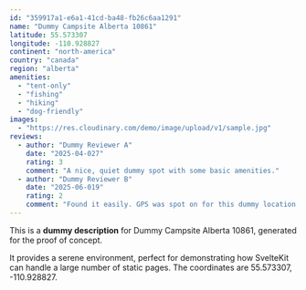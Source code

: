 ```yaml
---
id: "359917a1-e6a1-41cd-ba48-fb26c6aa1291"
name: "Dummy Campsite Alberta 10861"
latitude: 55.573307
longitude: -110.928827
continent: "north-america"
country: "canada"
region: "alberta"
amenities:
  - "tent-only"
  - "fishing"
  - "hiking"
  - "dog-friendly"
images:
  - "https://res.cloudinary.com/demo/image/upload/v1/sample.jpg"
reviews:
  - author: "Dummy Reviewer A"
    date: "2025-04-027"
    rating: 3
    comment: "A nice, quiet dummy spot with some basic amenities."
  - author: "Dummy Reviewer B"
    date: "2025-06-019"
    rating: 2
    comment: "Found it easily. GPS was spot on for this dummy location."
---
```


This is a **dummy description** for Dummy Campsite Alberta 10861, generated for the proof of concept.

It provides a serene environment, perfect for demonstrating how SvelteKit can handle a large number of static pages. The coordinates are 55.573307, -110.928827.
